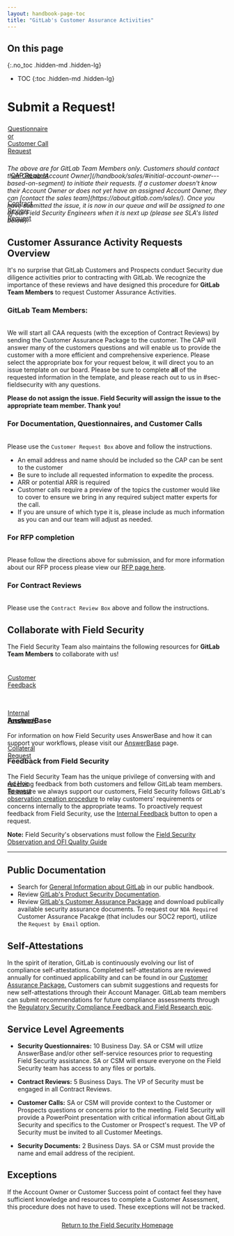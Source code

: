 ```yaml
---
layout: handbook-page-toc
title: "GitLab's Customer Assurance Activities"
---
```

<link rel="stylesheet" type="text/css" href="/stylesheets/biztech.css" />

## On this page
{:.no_toc .hidden-md .hidden-lg}

- TOC
{:toc .hidden-md .hidden-lg}

# Submit a Request!

<div class="flex-row" markdown="0" style="height:80px">
       <a href="https://gitlab.com/gitlab-com/gl-security/security-assurance/field-security-team/customer-assurance-activities/caa-servicedesk/-/issues/new?issuable_template=main_template" class="btn btn-purple-inv" style="width:20%;height:100%;margin:1px;display:flex;justify-content:center;align-items:center;">Questionnaire or<br /> Customer Call Request</a>
       <a href="https://gitlab.com/gitlab-com/gl-security/security-assurance/field-security-team/customer-assurance-activities/caa-servicedesk/-/issues/new?issuable_template=cap_request_template" class="btn btn-purple-inv" style="width:20%;height:100%;margin:1px;display:flex;justify-content:center;align-items:center;">CAP Request</a>
       <a href="https://gitlab.com/gitlab-com/gl-security/security-assurance/field-security-team/customer-assurance-activities/caa-servicedesk/-/issues/new?issuable_template=Contract%20Review%20CAA" class="btn btn-purple-inv" style="width:20%;height:100%;margin:1px;display:flex;justify-content:center;align-items:center;">Contract Review Request</a>
    
</div>   

<br>
<i>The above are for GitLab Team Members only. Customers should contact their GitLab [Account Owner](/handbook/sales/#initial-account-owner---based-on-segment) to initiate their requests. If a customer doesn't know their Account Owner or does not yet have an assigned Account Owner, they can [contact the sales team](https://about.gitlab.com/sales/). Once you have submitted the issue, it is now in our queue and will be assigned to one of our Field Security Engineers when it is next up (please see SLA's listed below). </i>
<br>

## Customer Assurance Activity Requests Overview

It's no surprise that GitLab Customers and Prospects conduct Security due diligence activities prior to contracting with GitLab. We recognize the importance of these reviews and have designed this procedure for **GitLab Team Members** to request Customer Assurance Activities. 

### **GitLab Team Members**: 
<br>We will start all CAA requests (with the exception of Contract Reviews) by sending the Customer Assurance Package to the customer. The CAP will answer many of the customers questions and will enable us to provide the customer with a more efficient and comprehensive experience. Please select the appropriate box for your request below, it will direct you to an issue template on our board. 
Please be sure to complete **all** of the requested information in the template, and please reach out to us in #sec-fieldsecurity with any questions. 

**Please do not assign the issue. Field Security will assign the issue to the appropriate team member. Thank you!**

### For Documentation, Questionnaires, and Customer Calls
<br>Please use the `Customer Request Box` above and follow the instructions. 
* An email address and name should be included so the CAP can be sent to the customer
* Be sure to include all requested information to expedite the process. 
* ARR or potential ARR is required
* Customer calls require a preview of the topics the customer would like to cover to ensure we bring in any required subject matter experts for the call. 
* If you are unsure of which type it is, please include as much information as you can and our team will adjust as needed. 

### For RFP completion
<br>Please follow the directions above for submission, and for more information about our RFP process please view our [RFP page here](https://about.gitlab.com/handbook/security/security-assurance/field-security/Field-Security-RFP.html). 

### For Contract Reviews 
<br>Please use the `Contract Review Box` above and follow the instructions.

## Collaborate with Field Security

The Field Security Team also maintains the following resources for **GitLab Team Members** to collaborate with us!
<div class="flex-row" markdown="0" style="height:80px">
       <a href="https://gitlab.com/gitlab-com/gl-security/security-assurance/field-security-team/field-security/-/issues/new?issuable_template=customer%20feedback" class="btn btn-purple-inv" style="width:20%;height:100%;margin:1px;display:flex;justify-content:center;align-items:center;">Customer Feedback</a>
       <a href="https://gitlab.com/gitlab-com/gl-security/security-assurance/field-security-team/field-security/-/issues/new?issuable_template=internal%20feedback%20request" class="btn btn-purple-inv" style="width:20%;height:100%;margin:1px;display:flex;justify-content:center;align-items:center;">Internal Feedback</a>
       <a href="https://gitlab.com/gitlab-com/gl-security/security-assurance/field-security-team/field-security/-/issues/new?issuable_template=cap_collateral_request" class="btn btn-purple-inv" style="width:20%;height:100%;margin:1px;display:flex;justify-content:center;align-items:center;">Collateral Request</a>
       <a href="https://gitlab.com/gitlab-com/gl-security/security-assurance/field-security-team/field-security/-/issues/new?issuable_template=ad_hoc_field_security_request" class="btn btn-purple-inv" style="width:20%;height:100%;margin:1px;display:flex;justify-content:center;align-items:center;">Ad Hoc Request</a>
</div>   
<br>

### AnswerBase

For information on how Field Security uses AnswerBase and how it can support your workflows, please visit our [AnswerBase](/handbook/security/security-assurance/field-security/answerbase.html) page.

### Feedback from Field Security

The Field Security Team has the unique privilege of conversing with and receiving feedback from both customers and fellow GitLab team members. To ensure we always support our customers, Field Security follows GitLab's [observation creation procedure](https://about.gitlab.com/handbook/security/security-assurance/observation-management-procedure.html) to relay customers' requirements or concerns internally to the appropriate teams. To proactively request feedback from Field Security, use the [Internal Feedback](https://about.gitlab.com/handbook/security/security-assurance/field-security/customer-security-assessment-process.html#collaborate-with-field-security) button to open a request.

**Note:** Field Security's observations must follow the [Field Security Observation and OFI Quality Guide](https://about.gitlab.com/handbook/security/security-assurance/field-security/field_security_observation_and_ofi_quality_guide.html)

---

## Public Documentation

* Search for [General Information about GitLab](https://about.gitlab.com) in our public handbook.
* Review [GitLab's Product Security Documentation](https://docs.gitlab.com).
* Review [GitLab's Customer Assurance Package](https://about.gitlab.com/security/cap/) and download publically available security assurance documents. To request our `NDA Required` Customer Assurance Pacakge (that includes our SOC2 report), utilize the `Request by Email` option. 

## Self-Attestations

In the spirit of iteration, GitLab is continuously evolving our list of compliance self-attestations. Completed self-attestations are reviewed annually for continued applicability and can be found in our [Customer Assurance Package.](https://about.gitlab.com/security/cap/) Customers can submit suggestions and requests for new self-attestations through their Account Manager. GitLab team members can submit recommendations for future compliance assessments through the [Regulatory Security Compliance Feedback and Field Research epic](https://gitlab.com/groups/gitlab-com/gl-security/-/epics/56).

## Service Level Agreements 

- **Security Questionnaires:** 10 Business Day. SA or CSM will utlize AnswerBase and/or other self-service resources prior to requesting Field Security assistance. SA or CSM will ensure everyone on the Field Security team has access to any files or portals.

- **Contract Reviews:** 5 Business Days. The VP of Security must be engaged in all Contract Reviews. 

- **Customer Calls:** SA or CSM will provide context to the Customer or Prospects questions or concerns prior to the meeting. Field Security will provide a PowerPoint presentation with critical information about GitLab Security and specifics to the Customer or Prospect's request. The VP of Security must be invited to all Customer Meetings. 

- **Security Documents:** 2 Business Days. SA or CSM must provide the name and email address of the recipient. 

## Exceptions
If the Account Owner or Customer Success point of contact feel they have sufficient knowledge and resources to complete a Customer Assessment, this procedure does not have to used. These exceptions will not be tracked. 

<div class="flex-row" markdown="0" style="height:40px">
    <a href="https://about.gitlab.com/handbook/security/security-assurance/field-security/" class="btn btn-purple-inv" style="width:100%;height:100%;margin:1px;display:flex;justify-content:center;align-items:center;">Return to the Field Security Homepage</a>
</div> 
